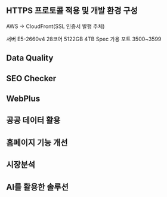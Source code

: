 ## HTTPS 프로토콜 적용 및 개발 환경 구성

AWS -> CloudFront(SSL 인증서 발행 주체)

서버 E5-2660v4 28코어 5122GB 4TB Spec 가용 포트 3500~3599

## Data Quality
## SEO Checker


## WebPlus
## 공공 데이터 활용
## 홈페이지 기능 개선
## 시장분석
## AI를 활용한 솔루션
